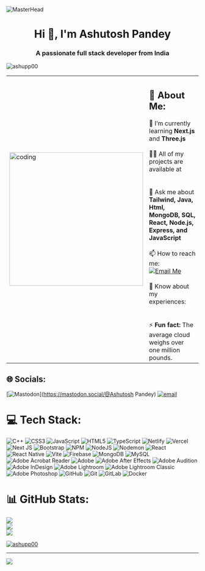 ![MasterHead](https://dezinebrainz.com/images/web-design-gif.gif)
<h1 align="center">Hi 👋, I'm Ashutosh Pandey</h1>
<h3 align="center">A passionate full stack developer from India</h3>
<p align="left"> <img src="https://komarev.com/ghpvc/?username=ashupp00&label=Profile%20views&color=0e75b6&style=flat" alt="ashupp00" /> </p>
<table>
  <tr>
    <td>
      <img alt="coding" width="350" src="https://images-wixmp-ed30a86b8c4ca887773594c2.wixmp.com/f/c83c004e-1370-4756-88e5-4071de797088/digaxn7-b52c9765-13ce-4034-b99d-f1a6b1030161.gif?token=eyJ0eXAiOiJKV1QiLCJhbGciOiJIUzI1NiJ9.eyJzdWIiOiJ1cm46YXBwOjdlMGQxODg5ODIyNjQzNzNhNWYwZDQxNWVhMGQyNmUwIiwiaXNzIjoidXJuOmFwcDo3ZTBkMTg4OTgyMjY0MzczYTVmMGQ0MTVlYTBkMjZlMCIsIm9iaiI6W1t7InBhdGgiOiJcL2ZcL2M4M2MwMDRlLTEzNzAtNDc1Ni04OGU1LTQwNzFkZTc5NzA4OFwvZGlnYXhuNy1iNTJjOTc2NS0xM2NlLTQwMzQtYjk5ZC1mMWE2YjEwMzAxNjEuZ2lmIn1dXSwiYXVkIjpbInVybjpzZXJ2aWNlOmZpbGUuZG93bmxvYWQiXX0.FoaDgitcpu_edwuaxVURu1dXsmow2djnal4VcSwghLw">
    </td>
    <td>
      <h2>💫 About Me:</h2>
      🌱 I’m currently learning <b>Next.js</b> and <b>Three.js</b> <br/><br/>
      👨‍💻 All of my projects are available at <br/>
      <br/><br/>
      💬 Ask me about <b>Tailwind, Java, Html, MongoDB, SQL, React, Node.js, Express, and JavaScript</b> <br/><br/>
      📫 How to reach me: <br/>
      <a href="mailto:ashuupandey2002@gmail.com">
        <img src="https://img.shields.io/badge/Email%20Me-D14836?style=for-the-badge&logo=gmail&logoColor=white" alt="Email Me"/>
      </a>
      <br/><br/>
      📄 Know about my experiences: <br/>
      <br/><br/>
      ⚡ <b>Fun fact:</b> The average cloud weighs over one million pounds.
    </td>
  </tr>
</table>

## 🌐 Socials:
[![Mastodon](https://img.shields.io/badge/-MASTODON-%232B90D9?logo=mastodon&logoColor=white)](https://mastodon.social/@Ashutosh Pandey) [![email](https://img.shields.io/badge/Email-D14836?logo=gmail&logoColor=white)](mailto:ashuupandey2002@gmail.com) 

# 💻 Tech Stack:
![C++](https://img.shields.io/badge/c++-%2300599C.svg?style=for-the-badge&logo=c%2B%2B&logoColor=white) ![CSS3](https://img.shields.io/badge/css3-%231572B6.svg?style=for-the-badge&logo=css3&logoColor=white) ![JavaScript](https://img.shields.io/badge/javascript-%23323330.svg?style=for-the-badge&logo=javascript&logoColor=%23F7DF1E) ![HTML5](https://img.shields.io/badge/html5-%23E34F26.svg?style=for-the-badge&logo=html5&logoColor=white) ![TypeScript](https://img.shields.io/badge/typescript-%23007ACC.svg?style=for-the-badge&logo=typescript&logoColor=white) ![Netlify](https://img.shields.io/badge/netlify-%23000000.svg?style=for-the-badge&logo=netlify&logoColor=#00C7B7) ![Vercel](https://img.shields.io/badge/vercel-%23000000.svg?style=for-the-badge&logo=vercel&logoColor=white) ![Next JS](https://img.shields.io/badge/Next-black?style=for-the-badge&logo=next.js&logoColor=white) ![Bootstrap](https://img.shields.io/badge/bootstrap-%238511FA.svg?style=for-the-badge&logo=bootstrap&logoColor=white) ![NPM](https://img.shields.io/badge/NPM-%23CB3837.svg?style=for-the-badge&logo=npm&logoColor=white) ![NodeJS](https://img.shields.io/badge/node.js-6DA55F?style=for-the-badge&logo=node.js&logoColor=white) ![Nodemon](https://img.shields.io/badge/NODEMON-%23323330.svg?style=for-the-badge&logo=nodemon&logoColor=%BBDEAD) ![React](https://img.shields.io/badge/react-%2320232a.svg?style=for-the-badge&logo=react&logoColor=%2361DAFB) ![React Native](https://img.shields.io/badge/react_native-%2320232a.svg?style=for-the-badge&logo=react&logoColor=%2361DAFB) ![Vite](https://img.shields.io/badge/vite-%23646CFF.svg?style=for-the-badge&logo=vite&logoColor=white) ![Firebase](https://img.shields.io/badge/firebase-a08021?style=for-the-badge&logo=firebase&logoColor=ffcd34) ![MongoDB](https://img.shields.io/badge/MongoDB-%234ea94b.svg?style=for-the-badge&logo=mongodb&logoColor=white) ![MySQL](https://img.shields.io/badge/mysql-4479A1.svg?style=for-the-badge&logo=mysql&logoColor=white) ![Adobe Acrobat Reader](https://img.shields.io/badge/Adobe%20Acrobat%20Reader-EC1C24.svg?style=for-the-badge&logo=Adobe%20Acrobat%20Reader&logoColor=white) ![Adobe](https://img.shields.io/badge/adobe-%23FF0000.svg?style=for-the-badge&logo=adobe&logoColor=white) ![Adobe After Effects](https://img.shields.io/badge/Adobe%20After%20Effects-9999FF.svg?style=for-the-badge&logo=Adobe%20After%20Effects&logoColor=white) ![Adobe Audition](https://img.shields.io/badge/Adobe%20Audition-9999FF.svg?style=for-the-badge&logo=Adobe%20Audition&logoColor=white) ![Adobe InDesign](https://img.shields.io/badge/Adobe%20InDesign-49021F?style=for-the-badge&logo=adobeindesign&logoColor=FF3366) ![Adobe Lightroom](https://img.shields.io/badge/Adobe%20Lightroom-31A8FF.svg?style=for-the-badge&logo=Adobe%20Lightroom&logoColor=white) ![Adobe Lightroom Classic](https://img.shields.io/badge/Adobe%20Lightroom%20Classic-31A8FF.svg?style=for-the-badge&logo=Adobe%20Lightroom%20Classic&logoColor=white) ![Adobe Photoshop](https://img.shields.io/badge/adobe%20photoshop-%2331A8FF.svg?style=for-the-badge&logo=adobe%20photoshop&logoColor=white) ![GitHub](https://img.shields.io/badge/github-%23121011.svg?style=for-the-badge&logo=github&logoColor=white) ![Git](https://img.shields.io/badge/git-%23F05033.svg?style=for-the-badge&logo=git&logoColor=white) ![GitLab](https://img.shields.io/badge/gitlab-%23181717.svg?style=for-the-badge&logo=gitlab&logoColor=white) ![Docker](https://img.shields.io/badge/docker-%230db7ed.svg?style=for-the-badge&logo=docker&logoColor=white)



# 📊 GitHub Stats:
![](https://github-readme-stats.vercel.app/api?username=Ashupp00&theme=radical&hide_border=false&include_all_commits=false&count_private=true)<br/>
![](https://nirzak-streak-stats.vercel.app/?user=Ashupp00&theme=radical&hide_border=false)<br/>
![](https://github-readme-stats.vercel.app/api/top-langs/?username=Ashupp00&theme=radical&hide_border=false&include_all_commits=false&count_private=true&layout=compact)
<p align="left"> <a href="https://github.com/ryo-ma/github-profile-trophy"><img src="https://github-profile-trophy.vercel.app/?username=ashupp00" alt="ashupp00" /></a> </p>

---
[![](https://visitcount.itsvg.in/api?id=Ashupp00&icon=1&color=1)](https://visitcount.itsvg.in)

<!-- Proudly created with GPRM ( https://gprm.itsvg.in ) -->
